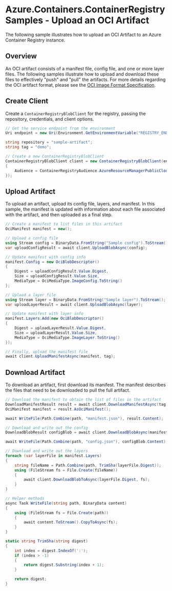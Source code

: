 # Azure.Containers.ContainerRegistry Samples - Upload an OCI Artifact

The following sample illustrates how to upload an OCI Artifact to an Azure Container Registry instance.

## Overview

An OCI artifact consists of a manifest file, config file, and one or more layer files.  The following samples illustrate how to upload and download these files to effectively "push" and "pull" the artifacts. For more details regarding the OCI artifact format, please see the [OCI Image Format Specification](https://github.com/opencontainers/image-spec/blob/main/spec.md).

## Create Client

Create a `ContainerRegistryBlobClient` for the registry, passing the repository, credentials, and client options.

```C# Snippet:ContainerRegistry_Samples_CreateBlobClient
// Get the service endpoint from the environment
Uri endpoint = new Uri(Environment.GetEnvironmentVariable("REGISTRY_ENDPOINT"));

string repository = "sample-artifact";
string tag = "demo";

// Create a new ContainerRegistryBlobClient
ContainerRegistryBlobClient client = new ContainerRegistryBlobClient(endpoint, repository, new DefaultAzureCredential(), new ContainerRegistryClientOptions()
{
    Audience = ContainerRegistryAudience.AzureResourceManagerPublicCloud
});
```

## Upload Artifact

To upload an artifact, upload its config file, layers, and manifest.  In this sample, the manifest is updated with information about each file associated with the artifact, and then uploaded as a final step.

```C# Snippet:ContainerRegistry_Samples_UploadArtifactAsync
// Create a manifest to list files in this artifact
OciManifest manifest = new();

// Upload a config file
using Stream config = BinaryData.FromString("Sample config").ToStream();
var uploadConfigResult = await client.UploadBlobAsync(config);

// Update manifest with config info
manifest.Config = new OciBlobDescriptor()
{
    Digest = uploadConfigResult.Value.Digest,
    Size = uploadConfigResult.Value.Size,
    MediaType = OciMediaType.ImageConfig.ToString()
};

// Upload a layer file
using Stream layer = BinaryData.FromString("Sample layer").ToStream();
var uploadLayerResult = await client.UploadBlobAsync(layer);

// Update manifest with layer info
manifest.Layers.Add(new OciBlobDescriptor()
{
    Digest = uploadLayerResult.Value.Digest,
    Size = uploadLayerResult.Value.Size,
    MediaType = OciMediaType.ImageLayer.ToString()
});

// Finally, upload the manifest file
await client.UploadManifestAsync(manifest, tag);
```

## Download Artifact

To download an artifact, first download its manifest.  The manifest describes the files that need to be downloaded to pull the full artifact.

```C# Snippet:ContainerRegistry_Samples_DownloadArtifactAsync
// Download the manifest to obtain the list of files in the artifact
DownloadManifestResult result = await client.DownloadManifestAsync(tag);
OciManifest manifest = result.AsOciManifest();

await WriteFile(Path.Combine(path, "manifest.json"), result.Content);

// Download and write out the config
DownloadBlobResult configBlob = await client.DownloadBlobAsync(manifest.Config.Digest);

await WriteFile(Path.Combine(path, "config.json"), configBlob.Content);

// Download and write out the layers
foreach (var layerFile in manifest.Layers)
{
    string fileName = Path.Combine(path, TrimSha(layerFile.Digest));
    using (FileStream fs = File.Create(fileName))
    {
        await client.DownloadBlobToAsync(layerFile.Digest, fs);
    }
}

// Helper methods
async Task WriteFile(string path, BinaryData content)
{
    using (FileStream fs = File.Create(path))
    {
        await content.ToStream().CopyToAsync(fs);
    }
}

static string TrimSha(string digest)
{
    int index = digest.IndexOf(':');
    if (index > -1)
    {
        return digest.Substring(index + 1);
    }

    return digest;
}
```
